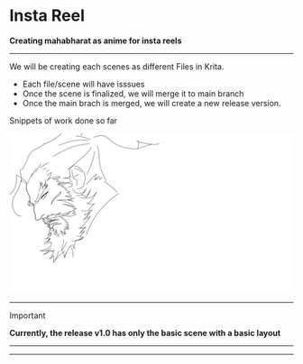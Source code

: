 # Insta Reel

**Creating mahabharat as anime for insta reels**

----
We will be creating each scenes as different Files in Krita.
- Each file/scene will have isssues
- Once the scene is finalized, we will merge it to main branch
- Once the main brach is merged, we will create a new release version.

Snippets of work done so far

![Shakuni](https://github.com/sivaganesh123/Art/blob/Characters/shakuni.png)

---  
> [!Important]
> **Currently, the release v1.0 has only the basic scene with a basic layout**
---
----
      
